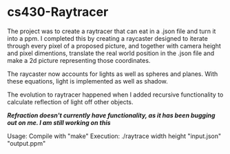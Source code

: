 # cs430-Raytracer

The project was to create a raytracer that can eat in a .json file and turn it into a ppm.
I completed this by creating a raycaster designed to iterate through every pixel of a proposed picture,
and together with camera height and pixel dimentions, translate the real world position in the .json file
and make a 2d picture representing those coordinates.

The raycaster now accounts for lights as well as spheres and planes. With these equations, light is implemented as well as shadow.

The evolution to raytracer happened when I added recursive functionality to calculate reflection of light off other objects.

***Refraction doesn't currently have functionality, as it has been bugging out on me. I am still working on this***

Usage:
Compile with "make"
Execution:
./raytrace width height "input.json" "output.ppm"
